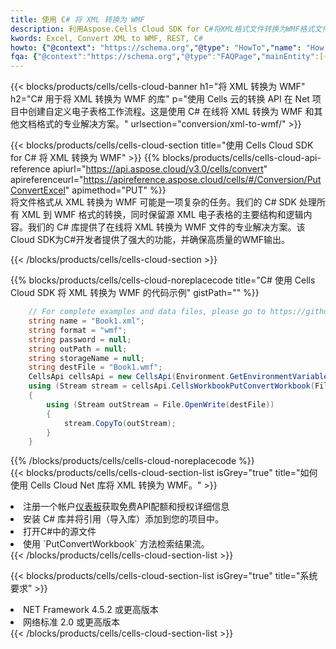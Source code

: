```yaml
---
title: 使用 C# 将 XML 转换为 WMF
description: 利用Aspose.Cells Cloud SDK for C#将XML格式文件转换为WMF格式文件。
kwords: Excel, Convert XML to WMF, REST, C#
howto: {"@context": "https://schema.org","@type": "HowTo","name": "How to convert XML to WMF using the Cells Cloud Net library.","description": "How to convert XML to WMF using the Cells Cloud Net library.","image": {"@type": "ImageObject"},"url": "/net/conversion/xml-to-wmf/","step": [{ "@type": "HowToStep","name": "How to convert XML to WMF using the Cells Cloud Net library. step 1", "image": {"@type": "ImageObject",},"url": "/net/conversion/xml-to-wmf/","text": "Register an account at <a href='https://dashboard.aspose.cloud/'>Dashboard</a> to get free API quota & authorization details",},{ "@type": "HowToStep","name": "How to convert XML to WMF using the Cells Cloud Net library. step 1", "image": {"@type": "ImageObject",},"url": "/net/conversion/xml-to-wmf/","text": "Install C# library and add the reference (import the library) to your project.",},{ "@type": "HowToStep","name": "How to convert XML to WMF using the Cells Cloud Net library. step 1", "image": {"@type": "ImageObject",},"url": "/net/conversion/xml-to-wmf/","text": "Open the source file in C#",},{ "@type": "HowToStep","name": "How to convert XML to WMF using the Cells Cloud Net library. step 1", "image": {"@type": "ImageObject",},"url": "/net/conversion/xml-to-wmf/","text": "Use the `PutConvertWorkbook` method to retrieve the resulting stream.",}, ],"supply": {"@type": "HowToSupply","name": "document"},"tool": [{"@type": "HowToTool","name": "Visual Studio, Visual Studio Code, Rider "},{"@type": "HowToTool","name": "Aspose Cells"}],"totalTime": "PT6M"}
fqa: {"@context":"https://schema.org","@type":"FAQPage","mainEntity":[{"@type":"Question","name":"Why convert file formats in C# using REST API?","acceptedAnswer":{"@type":"Answer","text":"Documents are encoded in many ways, and some files may be incompatible with the software you use. To open and read such files, just convert them to appropriate file formats.<br/><ol><li>Install .NET SDK and add the reference (import the library) to your project.</li><li>Open the source file in C# using REST API.</li><li>Call the PutConvertWorkbookRequest() method, passing an output filename with required extension.</li><li>Get the result of conversion as a separate file.</li></ol>"}},{"@type":"Question","name":"What file formats can I convert with your C# library?","acceptedAnswer":{"@type":"Answer","text":"We support a variety of file formats for conversion using .NET library, including XLSX, Excel, xls , PDF, CSV, HTML, Markdown, XML, PNG, JPG, TIFF, Json, TXT and many more."}},{"@type":"Question","name":"What is the maximum allowed file size for conversion using this .NET library?","acceptedAnswer":{"@type":"Answer","text":"There are no file size limits for format conversions using .NET library."}}]}
---
```

{{< blocks/products/cells/cells-cloud-banner h1="将 XML 转换为 WMF" h2="C# 用于将 XML 转换为 WMF 的库" p="使用 Cells 云的转换 API 在 Net 项目中创建自定义电子表格工作流程。这是使用 C# 在线将 XML 转换为 WMF 和其他文档格式的专业解决方案。" urlsection="conversion/xml-to-wmf/" >}}

{{< blocks/products/cells/cells-cloud-section title="使用 Cells Cloud SDK for C# 将 XML 转换为 WMF" >}}
{{% blocks/products/cells/cells-cloud-api-reference apiurl="https://api.aspose.cloud/v3.0/cells/convert" apireferenceurl="https://apireference.aspose.cloud/cells/#/Conversion/PutConvertExcel" apimethod="PUT" %}}
<br/>
将文件格式从 XML 转换为 WMF 可能是一项复杂的任务。我们的 C# SDK 处理所有 XML 到 WMF 格式的转换，同时保留源 XML 电子表格的主要结构和逻辑内容。我们的 C# 库提供了在线将 XML 转换为 WMF 文件的专业解决方案。该Cloud SDK为C#开发者提供了强大的功能，并确保高质量的WMF输出。

{{< /blocks/products/cells/cells-cloud-section >}}

{{% blocks/products/cells/cells-cloud-noreplacecode title="C# 使用 Cells Cloud SDK 将 XML 转换为 WMF 的代码示例" gistPath="" %}}
 
```cs
    // For complete examples and data files, please go to https://github.com/aspose-cells-cloud/aspose-cells-cloud-dotnet/
    string name = "Book1.xml";
    string format = "wmf";
    string password = null;
    string outPath = null;
    string storageName = null;
    string destFile = "Book1.wmf";
    CellsApi cellsApi = new CellsApi(Environment.GetEnvironmentVariable("ProductClientId"), Environment.GetEnvironmentVariable("ProductClientSecret"));
    using (Stream stream = cellsApi.CellsWorkbookPutConvertWorkbook(File.OpenRead(name), format, password, outPath, storageName))
    {
        using (Stream outStream = File.OpenWrite(destFile))
        {
            stream.CopyTo(outStream);
        }
    }
```
 
{{% /blocks/products/cells/cells-cloud-noreplacecode %}}
<br/>
{{< blocks/products/cells/cells-cloud-section-list isGrey="true" title="如何使用 Cells Cloud Net 库将 XML 转换为 WMF。" >}}
<li>注册一个帐户<a href="https://dashboard.aspose.cloud/">仪表板</a>获取免费API配额和授权详细信息</li>
<li>安装 C# 库并将引用（导入库）添加到您的项目中。</li>
<li>打开C#中的源文件</li>
<li>使用 `PutConvertWorkbook` 方法检索结果流。</li>
{{< /blocks/products/cells/cells-cloud-section-list >}}

{{< blocks/products/cells/cells-cloud-section-list isGrey="true" title="系统要求" >}}
<li>NET Framework 4.5.2 或更高版本</li>
<li>网络标准 2.0 或更高版本</li>
{{< /blocks/products/cells/cells-cloud-section-list >}}
